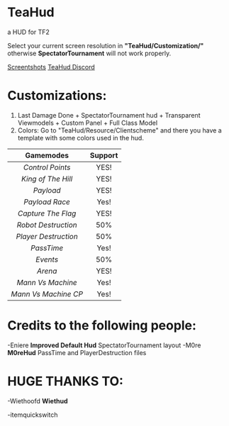 # TeaHud
a HUD for TF2

Select your current screen resolution in **"TeaHud/Customization/"** otherwise **SpectatorTournament** will not work properly.

[Screentshots](https://imgur.com/a/80qQmgB)
[TeaHud Discord](https://discord.gg/a3sqCyb)

# Customizations:
1.  Last Damage Done + SpectatorTournament hud + Transparent Viewmodels + Custom Panel + Full Class Model
2. Colors: Go to "TeaHud/Resource/Clientscheme" and there you have a template with some colors used in the hud.

|**Gamemodes**|**Support**|
|:-:|:-:|
| *Control Points*  | YES!  |
| *King of The Hill*  | YES!  |
| *Payload*  | YES!  |
| *Payload Race*  | Yes!  |
| *Capture The Flag*  | YES!  |
| *Robot Destruction*  | 50%  |
| *Player Destruction*  | 50%  |
| *PassTime*  | Yes!  |
| *Events*  | 50%  |
| *Arena*  | YES!  |
| *Mann Vs Machine*  | Yes!  |
| *Mann Vs Machine CP*  | Yes!  |

# Credits to the following people:

-Eniere **Improved Default Hud** SpectatorTournament layout
-M0re **M0reHud** PassTime and PlayerDestruction files

# HUGE THANKS TO:

-Wiethoofd **Wiethud**	

-itemquickswitch

